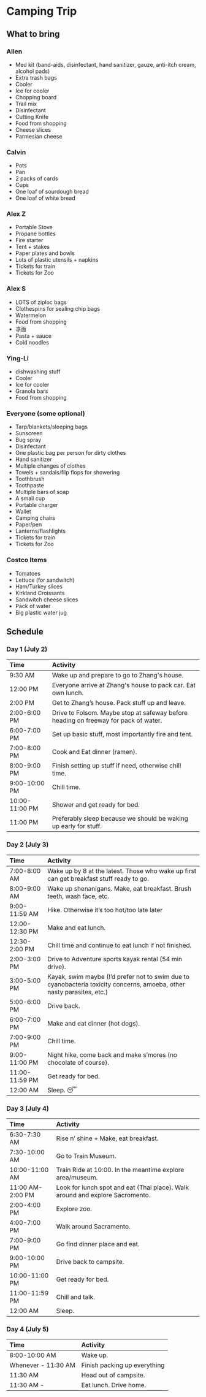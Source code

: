 # Camping Trip
## What to bring

### Allen
- Med kit (band-aids, disinfectant, hand sanitizer, gauze, anti-itch cream, alcohol pads)
- Extra trash bags
- Cooler
- Ice for cooler
- Chopping board
- Trail mix
- Disinfectant
- Cutting Knife
- Food from shopping
- Cheese slices
- Parmesian cheese

### Calvin
- Pots
- Pan
- 2 packs of cards
- Cups
- One loaf of sourdough bread
- One loaf of white bread

### Alex Z
- Portable Stove
- Propane bottles
- Fire starter
- Tent + stakes
- Paper plates and bowls
- Lots of plastic utensils + napkins
- Tickets for train
- Tickets for Zoo

### Alex S
- LOTS of ziploc bags
- Clothespins for sealing chip bags
- Watermelon
- Food from shopping
- 凉面
- Pasta + sauce
- Cold noodles

### Ying-Li
- dishwashing stuff
- Cooler
- Ice for cooler
- Granola bars
- Food from shopping

### Everyone (some optional)
- Tarp/blankets/sleeping bags
- Sunscreen
- Bug spray
- Disinfectant
- One plastic bag per person for dirty clothes
- Hand sanitizer
- Multiple changes of clothes 
- Towels + sandals/flip flops for showering
- Toothbrush
- Toothpaste
- Multiple bars of soap
- A small cup
- Portable charger
- Wallet
- Camping chairs
- Paper/pen
- Lanterns/flashlights
- Tickets for train
- Tickets for Zoo

### Costco Items
- Tomatoes
- Lettuce (for sandwitch)
- Ham/Turkey slices
- Kirkland Croissants
- Sandwitch cheese slices
- Pack of water
- Big plastic water jug

## Schedule
### Day 1 (July 2)
| Time         | Activity    |
| :----        |:----        |
|9:30 AM       |Wake up and prepare to go to Zhang's house.|
|12:00 PM      |Everyone arrive at Zhang's house to pack car. Eat own lunch.|
|2:00 PM       |Get to Zhang’s house. Pack stuff up and leave.|
|2:00-6:00 PM  |Drive to Folsom. Maybe stop at safeway before heading on freeway for pack of water.| 
|6:00-7:00 PM  |Set up basic stuff, most importantly fire and tent.|
|7:00-8:00 PM  |Cook and Eat dinner (ramen).|
|8:00-9:00 PM  |Finish setting up stuff if need, otherwise chill time.|
|9:00-10:00 PM |Chill time.|
|10:00-11:00 PM|Shower and get ready for bed.|
|11:00 PM      |Preferably sleep because we should be waking up early for stuff.|

### Day 2 (July 3)

|Time   |Activity|
| :---- | :----  |
|7:00-8:00 AM |Wake up by 8 at the latest. Those who wake up first can get breakfast stuff ready to go.|
|8:00-9:00 AM |Wake up shenanigans. Make, eat breakfast. Brush teeth, wash face, etc.|
|9:00-11:59 AM|Hike. Otherwise it’s too hot/too late later|
|12:00-12:30 PM| Make and eat lunch.| 
|12:30-2:00 PM|Chill time and continue to eat lunch if not finished.| 
|2:00-3:00 PM|Drive to Adventure sports kayak rental (54 min drive).|
|3:00-5:00 PM|Kayak, swim maybe (I’d prefer not to swim due to cyanobacteria toxicity concerns, amoeba, other nasty parasites, etc.)|
|5:00-6:00 PM|Drive back.|
|6:00-7:00 PM|Make and eat dinner (hot dogs).|
|7:00-9:00 PM|Chill time.|
|9:00-11:00 PM|Night hike, come back and make s’mores (no chocolate of course).|
|11:00-11:59 PM |Get ready for bed.|
|12:00 AM |Sleep. 😴|

### Day 3 (July 4)
|Time | Activity|
|:----|:----|
|6:30-7:30 AM |Rise n’ shine + Make, eat breakfast.|
|7:30-10:00 AM |Go to Train Museum.|
|10:00-11:00 AM |Train Ride at 10:00. In the meantime explore area/museum.|
|11:00 AM-2:00 PM |Look for lunch spot and eat (Thai place). Walk around and explore Sacromento.| 
|2:00-4:00 PM |Explore zoo.|
|4:00-7:00 PM |Walk around Sacramento.|
|7:00-9:00 PM |Go find dinner place and eat.|
|9:00-10:00 PM |Drive back to campsite.|
|10:00-11:00 PM |Get ready for bed.|
|11:00-11:59 PM |Chill and talk.|
|12:00 AM| Sleep.|

### Day 4 (July 5)
|Time | Activity|
|:----|:----|
|8:00-10:00 AM |Wake up.|
|Whenever - 11:30 AM|Finish packing up everything|
|11:30 AM|Head out of campsite.|
|11:30 AM - | Eat lunch. Drive home.| 









